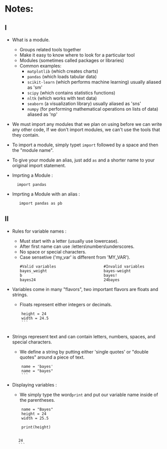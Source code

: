 # Notes:
## I
 - What is a module.
   - Groups related tools together
   - Make it easy to know where to look for a particular tool
   - Modules (sometimes called packages or libraries) 
   - Common examples:
     - `matplotlib` (which creates charts)  
     - `pandas` (which loads tabular data)
     - `scikit-learn` (which performs machine learning) usually aliased as 'sm'
     - `scipy` (which contains statistics functions) 
     - `nltk` (which works with text data)
     - `seaborn` (a visualization library) usually aliased as 'sns'
     - `numpy` (for performing mathematical operations on lists of data) aliased as 'np'
     
     
    
 - We must import any modules that we plan on using before we can write any other code, If we don't import modules, we can't use the tools that they contain.
 - To import a module, simply typet `import` followed by a space and then the "module name".
 - To give your module an alias, just add `as` and a shorter name to your original import statement.
  - Imprting a Module :
    ```
      import pandas
    ```
  - Imprting a Module with an alias :
    ```
       import pandas as pb
     ```
## II

- Rules for variable names :

  - Must start with a letter (usually use lowercase). 
  - After first name can use :letters\numbers\underscores.
  - No space or special characters.
  - Case sensetive ('my_var' is different from 'MY_VAR').
    ```
    #Valid variables                     #Invalid variables
    bayes_weight                         bayes-weight  
    b                                    bayes!
    bayes24                              24bayes
    ```
    
    
- Variables come in many "flavors", two important flavors are floats and strings. 
  - Floats represent either integers or decimals.
  
  ```
      height = 24
      width = 24.5
      ```
      
 - Strings represent text and can contain letters, numbers, spaces, and special characters.
    - We define a string by putting either 'single quotes' or "double quotes" around a piece of text.
    ``` 
        name = 'bayes'
        name = "bayes"
        ```
- Displaying variables :
  - We simply type the word`print` and put our variable name inside of the parentheses.
  
  ```
      name = "Bayes"
      height = 24
      width = 25.5
      
      print(height)
      
  ```
```
      24
      ```

